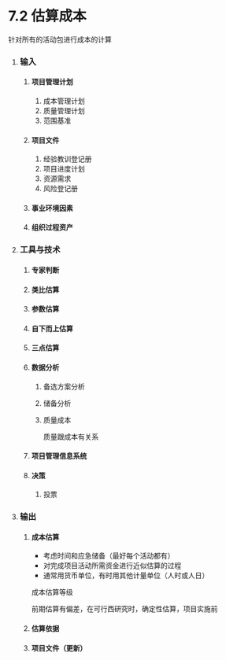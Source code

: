 # 7.2 估算成本

针对所有的活动包进行成本的计算

1. ### 输入

   1. #### 项目管理计划

      1. 成本管理计划
      2. 质量管理计划
      3. 范围基准

   2. #### 项目文件

      1. 经验教训登记册
      2. 项目进度计划
      3. 资源需求
      4. 风险登记册

   3. #### 事业环境因素

   4. #### 组织过程资产

2. ### 工具与技术

   1. #### 专家判断

   2. #### 类比估算

   3. #### 参数估算

   4. #### 自下而上估算

   5. #### 三点估算

   6. #### 数据分析

      1. 备选方案分析

      2. 储备分析

      3. 质量成本

         质量跟成本有关系

   7. #### 项目管理信息系统

   8. #### 决策

      1. 投票

3. ### 输出

   1. #### 成本估算

      * 考虑时间和应急储备（最好每个活动都有）
      * 对完成项目活动所需资金进行近似估算的过程
      * 通常用货币单位，有时用其他计量单位（人时或人日）

      成本估算等级

      前期估算有偏差，在可行西研究时，确定性估算，项目实施前

   2. #### 估算依据

   3. #### 项目文件（更新）